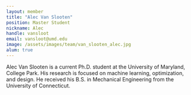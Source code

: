 ```yaml
---
layout: member
title: "Alec Van Slooten"
position: Master Student
nickname: Alec
handle: vansloot
email: vansloot@umd.edu
image: /assets/images/team/van_slooten_alec.jpg
alum: true
---
```

Alec Van Slooten is a current Ph.D. student at the University of Maryland, College Park. His research is focused on machine learning, optimization, and design.  He received his B.S. in Mechanical Engineering from the University of Connecticut.
